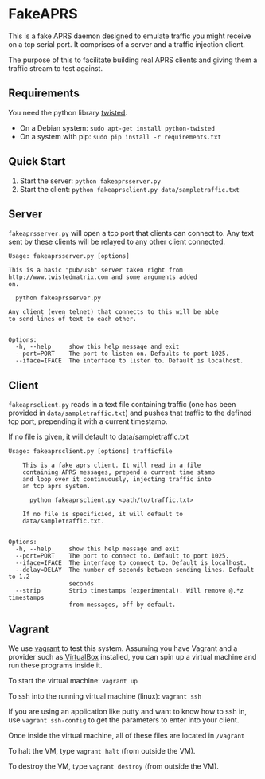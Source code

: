 # FakeAPRS

This is a fake APRS daemon designed to emulate traffic you might receive on a tcp serial
port. It comprises of a server and a traffic injection client.

The purpose of this to facilitate building real APRS clients and giving them a traffic
stream to test against.

## Requirements

You need the python library [twisted](http://www.twistedmatrix.com/).

 * On a Debian system: `sudo apt-get install python-twisted`
 * On a system with pip: `sudo pip install -r requirements.txt`

## Quick Start

1. Start the server: `python fakeaprsserver.py`
2. Start the client: `python fakeaprsclient.py data/sampletraffic.txt`

## Server

`fakeaprsserver.py` will open a tcp port that clients can connect to. Any text sent by
these clients will be relayed to any other client connected. 


    Usage: fakeaprsserver.py [options]
    
    This is a basic "pub/usb" server taken right from
    http://www.twistedmatrix.com and some arguments added
    on.
    
      python fakeaprsserver.py
    
    Any client (even telnet) that connects to this will be able
    to send lines of text to each other.
    
    
    Options:
      -h, --help     show this help message and exit
      --port=PORT    The port to listen on. Defaults to port 1025.
      --iface=IFACE  The interface to listen to. Default is localhost.



## Client

`fakeaprsclient.py` reads in a text file containing traffic (one has been provided in 
`data/sampletraffic.txt`) and pushes that traffic to the defined tcp port, prepending it
with a current timestamp.

If no file is given, it will default to data/sampletraffic.txt

    Usage: fakeaprsclient.py [options] trafficfile
    
        This is a fake aprs client. It will read in a file
        containing APRS messages, prepend a current time stamp
        and loop over it continuously, injecting traffic into
        an tcp aprs system.
    
          python fakeaprsclient.py <path/to/traffic.txt>
    
        If no file is specificied, it will default to
        data/sampletraffic.txt.
        
    
    Options:
      -h, --help     show this help message and exit
      --port=PORT    The port to connect to. Default to port 1025.
      --iface=IFACE  The interface to connect to. Default is localhost.
      --delay=DELAY  The number of seconds between sending lines. Default to 1.2
                     seconds
      --strip        Strip timestamps (experimental). Will remove @.*z timestamps
                     from messages, off by default.


## Vagrant

We use [vagrant](http://www.vagrantup.com/) to test this system. Assuming you have Vagrant
and a provider such as [VirtualBox](http://www.virtualbox.org/) installed, you can spin
up a virtual machine and run these programs inside it.

To start the virtual machine:  `vagrant up`

To ssh into the running virtual machine (linux): `vagrant ssh`

If you are using an application like putty and want to know how to ssh in, use 
`vagrant ssh-config` to get the parameters to enter into your client.

Once inside the virtual machine, all of these files are located in `/vagrant`

To halt the VM, type `vagrant halt` (from outside the VM).

To destroy the VM, type `vagrant destroy` (from outside the VM).


